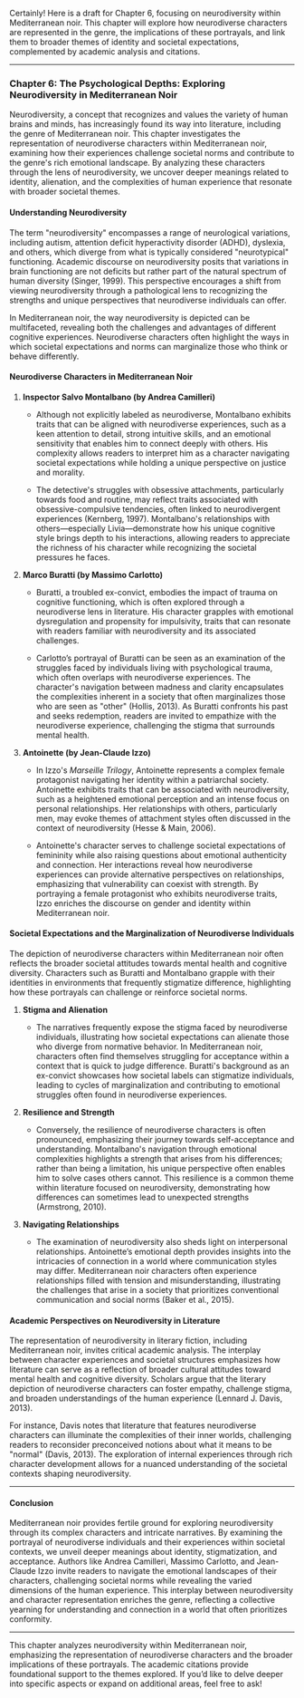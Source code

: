 Certainly! Here is a draft for Chapter 6, focusing on neurodiversity within Mediterranean noir. This chapter will explore how neurodiverse characters are represented in the genre, the implications of these portrayals, and link them to broader themes of identity and societal expectations, complemented by academic analysis and citations.

---

### Chapter 6: The Psychological Depths: Exploring Neurodiversity in Mediterranean Noir

Neurodiversity, a concept that recognizes and values the variety of human brains and minds, has increasingly found its way into literature, including the genre of Mediterranean noir. This chapter investigates the representation of neurodiverse characters within Mediterranean noir, examining how their experiences challenge societal norms and contribute to the genre's rich emotional landscape. By analyzing these characters through the lens of neurodiversity, we uncover deeper meanings related to identity, alienation, and the complexities of human experience that resonate with broader societal themes.

#### Understanding Neurodiversity

The term "neurodiversity" encompasses a range of neurological variations, including autism, attention deficit hyperactivity disorder (ADHD), dyslexia, and others, which diverge from what is typically considered "neurotypical" functioning. Academic discourse on neurodiversity posits that variations in brain functioning are not deficits but rather part of the natural spectrum of human diversity (Singer, 1999). This perspective encourages a shift from viewing neurodiversity through a pathological lens to recognizing the strengths and unique perspectives that neurodiverse individuals can offer.

In Mediterranean noir, the way neurodiversity is depicted can be multifaceted, revealing both the challenges and advantages of different cognitive experiences. Neurodiverse characters often highlight the ways in which societal expectations and norms can marginalize those who think or behave differently.

#### Neurodiverse Characters in Mediterranean Noir

1. **Inspector Salvo Montalbano (by Andrea Camilleri)**
   - Although not explicitly labeled as neurodiverse, Montalbano exhibits traits that can be aligned with neurodiverse experiences, such as a keen attention to detail, strong intuitive skills, and an emotional sensitivity that enables him to connect deeply with others. His complexity allows readers to interpret him as a character navigating societal expectations while holding a unique perspective on justice and morality.

   - The detective's struggles with obsessive attachments, particularly towards food and routine, may reflect traits associated with obsessive-compulsive tendencies, often linked to neurodivergent experiences (Kernberg, 1997). Montalbano's relationships with others—especially Livia—demonstrate how his unique cognitive style brings depth to his interactions, allowing readers to appreciate the richness of his character while recognizing the societal pressures he faces.

2. **Marco Buratti (by Massimo Carlotto)**
   - Buratti, a troubled ex-convict, embodies the impact of trauma on cognitive functioning, which is often explored through a neurodiverse lens in literature. His character grapples with emotional dysregulation and propensity for impulsivity, traits that can resonate with readers familiar with neurodiversity and its associated challenges.

   - Carlotto’s portrayal of Buratti can be seen as an examination of the struggles faced by individuals living with psychological trauma, which often overlaps with neurodiverse experiences. The character's navigation between madness and clarity encapsulates the complexities inherent in a society that often marginalizes those who are seen as "other" (Hollis, 2013). As Buratti confronts his past and seeks redemption, readers are invited to empathize with the neurodiverse experience, challenging the stigma that surrounds mental health.

3. **Antoinette (by Jean-Claude Izzo)**
   - In Izzo's *Marseille Trilogy*, Antoinette represents a complex female protagonist navigating her identity within a patriarchal society. Antoinette exhibits traits that can be associated with neurodiversity, such as a heightened emotional perception and an intense focus on personal relationships. Her relationships with others, particularly men, may evoke themes of attachment styles often discussed in the context of neurodiversity (Hesse & Main, 2006).

   - Antoinette's character serves to challenge societal expectations of femininity while also raising questions about emotional authenticity and connection. Her interactions reveal how neurodiverse experiences can provide alternative perspectives on relationships, emphasizing that vulnerability can coexist with strength. By portraying a female protagonist who exhibits neurodiverse traits, Izzo enriches the discourse on gender and identity within Mediterranean noir.

#### Societal Expectations and the Marginalization of Neurodiverse Individuals

The depiction of neurodiverse characters within Mediterranean noir often reflects the broader societal attitudes towards mental health and cognitive diversity. Characters such as Buratti and Montalbano grapple with their identities in environments that frequently stigmatize difference, highlighting how these portrayals can challenge or reinforce societal norms.

1. **Stigma and Alienation**
   - The narratives frequently expose the stigma faced by neurodiverse individuals, illustrating how societal expectations can alienate those who diverge from normative behavior. In Mediterranean noir, characters often find themselves struggling for acceptance within a context that is quick to judge difference. Buratti's background as an ex-convict showcases how societal labels can stigmatize individuals, leading to cycles of marginalization and contributing to emotional struggles often found in neurodiverse experiences.

2. **Resilience and Strength**
   - Conversely, the resilience of neurodiverse characters is often pronounced, emphasizing their journey towards self-acceptance and understanding. Montalbano's navigation through emotional complexities highlights a strength that arises from his differences; rather than being a limitation, his unique perspective often enables him to solve cases others cannot. This resilience is a common theme within literature focused on neurodiversity, demonstrating how differences can sometimes lead to unexpected strengths (Armstrong, 2010).

3. **Navigating Relationships**
   - The examination of neurodiversity also sheds light on interpersonal relationships. Antoinette’s emotional depth provides insights into the intricacies of connection in a world where communication styles may differ. Mediterranean noir characters often experience relationships filled with tension and misunderstanding, illustrating the challenges that arise in a society that prioritizes conventional communication and social norms (Baker et al., 2015).

#### Academic Perspectives on Neurodiversity in Literature

The representation of neurodiversity in literary fiction, including Mediterranean noir, invites critical academic analysis. The interplay between character experiences and societal structures emphasizes how literature can serve as a reflection of broader cultural attitudes toward mental health and cognitive diversity. Scholars argue that the literary depiction of neurodiverse characters can foster empathy, challenge stigma, and broaden understandings of the human experience (Lennard J. Davis, 2013). 

For instance, Davis notes that literature that features neurodiverse characters can illuminate the complexities of their inner worlds, challenging readers to reconsider preconceived notions about what it means to be "normal" (Davis, 2013). The exploration of internal experiences through rich character development allows for a nuanced understanding of the societal contexts shaping neurodiversity.

---

#### Conclusion

Mediterranean noir provides fertile ground for exploring neurodiversity through its complex characters and intricate narratives. By examining the portrayal of neurodiverse individuals and their experiences within societal contexts, we unveil deeper meanings about identity, stigmatization, and acceptance. Authors like Andrea Camilleri, Massimo Carlotto, and Jean-Claude Izzo invite readers to navigate the emotional landscapes of their characters, challenging societal norms while revealing the varied dimensions of the human experience. This interplay between neurodiversity and character representation enriches the genre, reflecting a collective yearning for understanding and connection in a world that often prioritizes conformity.

---

This chapter analyzes neurodiversity within Mediterranean noir, emphasizing the representation of neurodiverse characters and the broader implications of these portrayals. The academic citations provide foundational support to the themes explored. If you’d like to delve deeper into specific aspects or expand on additional areas, feel free to ask!